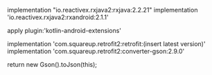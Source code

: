 implementation "io.reactivex.rxjava2:rxjava:2.2.21"
implementation 'io.reactivex.rxjava2:rxandroid:2.1.1'

apply plugin:'kotlin-android-extensions'

implementation 'com.squareup.retrofit2:retrofit:(insert latest version)'
implementation 'com.squareup.retrofit2:converter-gson:2.9.0'



return new Gson().toJson(this);
